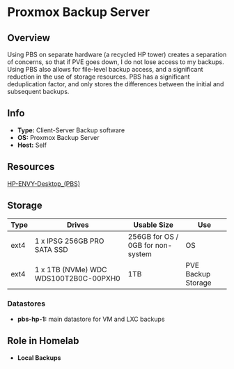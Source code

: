 # Proxmox Backup Server

## Overview

Using PBS on separate hardware (a recycled HP tower) creates a separation of concerns, so that if PVE goes down, I do not lose access to my backups. Using PBS also allows for file-level backup access, and a significant reduction in the use of storage resources. PBS has a significant deduplication factor, and only stores the differences between the initial and subsequent backups. 

## Info

- **Type:** Client-Server Backup software
- **OS:** Proxmox Backup Server
- **Host:** Self

## Resources

[HP-ENVY-Desktop_(PBS)](../hardware/HP-ENVY-Desktop_(PBS).md)

## Storage

| Type | Drives                                | Usable Size                       | Use                |
| ---- | ------------------------------------- | --------------------------------- | ------------------ |
| ext4 | 1 x IPSG 256GB PRO SATA SSD           | 256GB for OS / 0GB for non-system | OS                 |
| ext4 | 1 x 1TB (NVMe) WDC WDS100T2B0C-00PXH0 | 1TB                               | PVE Backup Storage |

### Datastores

- **pbs-hp-1:** main datastore for VM and LXC backups

## Role in Homelab

- **Local Backups**
